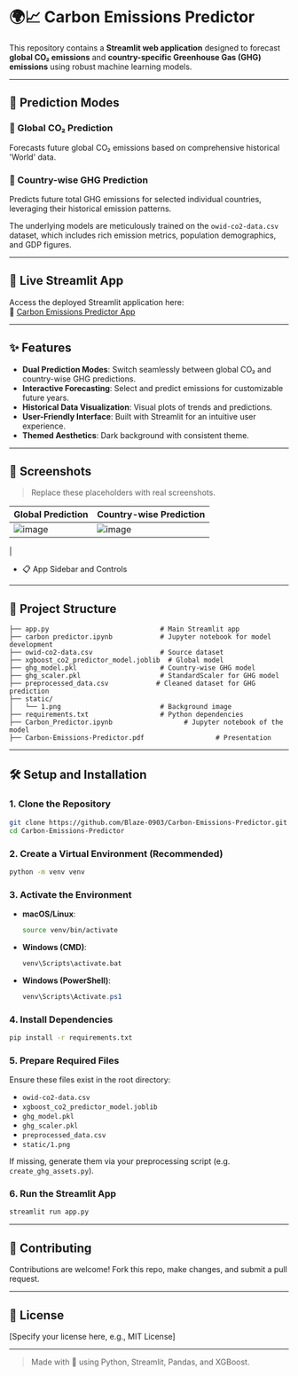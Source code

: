 # 🌍📈 Carbon Emissions Predictor

This repository contains a **Streamlit web application** designed to forecast **global CO₂ emissions** and **country-specific Greenhouse Gas (GHG) emissions** using robust machine learning models.

---

## 📌 Prediction Modes

### 🔹 Global CO₂ Prediction
Forecasts future global CO₂ emissions based on comprehensive historical 'World' data.

### 🔹 Country-wise GHG Prediction
Predicts future total GHG emissions for selected individual countries, leveraging their historical emission patterns.

The underlying models are meticulously trained on the `owid-co2-data.csv` dataset, which includes rich emission metrics, population demographics, and GDP figures.

---

## 🚀 Live Streamlit App

Access the deployed Streamlit application here:  
🔗 [Carbon Emissions Predictor App](https://carbon-emissions-predictor-wnqfmucbp8d7km3vrrbzfv.streamlit.app/)

---

## ✨ Features

- **Dual Prediction Modes**: Switch seamlessly between global CO₂ and country-wise GHG predictions.
- **Interactive Forecasting**: Select and predict emissions for customizable future years.
- **Historical Data Visualization**: Visual plots of trends and predictions.
- **User-Friendly Interface**: Built with Streamlit for an intuitive user experience.
- **Themed Aesthetics**: Dark background with consistent theme.

---

## 📸 Screenshots

> Replace these placeholders with real screenshots.

| Global Prediction | Country-wise Prediction |
|-------------------|--------------------------|
| ![image](https://github.com/user-attachments/assets/ef7a19a6-7228-4d07-82af-94c82cdcb274)| ![image](https://github.com/user-attachments/assets/c2c379c8-d7df-4159-8f24-150f11dc624f)
 |

- 📋 App Sidebar and Controls

---

## 📁 Project Structure

```
├── app.py                            # Main Streamlit app
├── carbon predictor.ipynb            # Jupyter notebook for model development
├── owid-co2-data.csv                 # Source dataset
├── xgboost_co2_predictor_model.joblib  # Global model
├── ghg_model.pkl                     # Country-wise GHG model
├── ghg_scaler.pkl                    # StandardScaler for GHG model
├── preprocessed_data.csv            # Cleaned dataset for GHG prediction
├── static/
│   └── 1.png                         # Background image
├── requirements.txt                  # Python dependencies
├── Carbon_Predictor.ipynb                  # Jupyter notebook of the model
├── Carbon-Emissions-Predictor.pdf                  # Presentation
```

---

## 🛠️ Setup and Installation

### 1. Clone the Repository
```bash
git clone https://github.com/Blaze-0903/Carbon-Emissions-Predictor.git
cd Carbon-Emissions-Predictor
```

### 2. Create a Virtual Environment (Recommended)
```bash
python -m venv venv
```

### 3. Activate the Environment

- **macOS/Linux**:
  ```bash
  source venv/bin/activate
  ```

- **Windows (CMD)**:
  ```bash
  venv\Scripts\activate.bat
  ```

- **Windows (PowerShell)**:
  ```powershell
  venv\Scripts\Activate.ps1
  ```

### 4. Install Dependencies
```bash
pip install -r requirements.txt
```

### 5. Prepare Required Files

Ensure these files exist in the root directory:
- `owid-co2-data.csv`
- `xgboost_co2_predictor_model.joblib`
- `ghg_model.pkl`
- `ghg_scaler.pkl`
- `preprocessed_data.csv`
- `static/1.png`

If missing, generate them via your preprocessing script (e.g. `create_ghg_assets.py`).

### 6. Run the Streamlit App
```bash
streamlit run app.py
```

---

## 🤝 Contributing

Contributions are welcome! Fork this repo, make changes, and submit a pull request.

---

## 📄 License

[Specify your license here, e.g., MIT License]

---

> Made with 💚 using Python, Streamlit, Pandas, and XGBoost.

